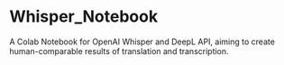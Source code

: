 # Whisper_Notebook
A Colab Notebook for OpenAI Whisper and DeepL API, aiming to create human-comparable results of translation and transcription.  
